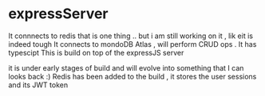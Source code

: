 # expressServer



It connnects to redis that is one thing .. but i am still working on it , lik eit is indeed tough
It connects to mondoDB Atlas , will perform CRUD ops
 .
It has typescipt
This is build on top of the expressJS server

it is under early stages of build and will evolve into something that I can looks back :)
Redis has been added to the build , it stores the user sessions and its JWT token
